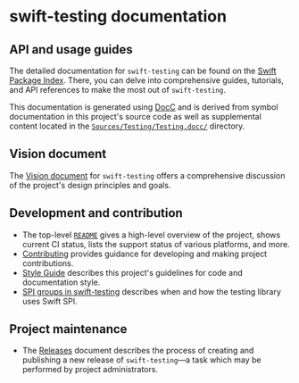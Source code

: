 # swift-testing documentation

<!--
This source file is part of the Swift.org open source project

Copyright (c) 2024 Apple Inc. and the Swift project authors
Licensed under Apache License v2.0 with Runtime Library Exception

See https://swift.org/LICENSE.txt for license information
See https://swift.org/CONTRIBUTORS.txt for Swift project authors
-->

## API and usage guides

The detailed documentation for `swift-testing` can be found on the
[Swift Package Index](https://swiftpackageindex.com/apple/swift-testing/main/documentation/testing).
There, you can delve into comprehensive guides, tutorials, and API references to
make the most out of `swift-testing`.

This documentation is generated using [DocC](https://github.com/apple/swift-docc)
and is derived from symbol documentation in this project's source code as well
as supplemental content located in the
[`Sources/Testing/Testing.docc/`](https://github.com/apple/swift-testing/tree/main/Sources/Testing/Testing.docc)
directory.

## Vision document

The [Vision document](https://github.com/apple/swift-testing/blob/main/Documentation/Vision.md)
for `swift-testing` offers a comprehensive discussion of the project's design
principles and goals. 

## Development and contribution

- The top-level [`README`](https://github.com/apple/swift-testing/blob/main/README.md)
  gives a high-level overview of the project, shows current CI status, lists the
  support status of various platforms, and more.
- [Contributing](https://github.com/apple/swift-testing/blob/main/CONTRIBUTING.md)
  provides guidance for developing and making project contributions.
- [Style Guide](https://github.com/apple/swift-testing/blob/main/Documentation/StyleGuide.md)
  describes this project's guidelines for code and documentation style.
- [SPI groups in swift-testing](https://github.com/apple/swift-testing/blob/main/Documentation/SPI.md)
  describes when and how the testing library uses Swift SPI.

## Project maintenance

- The [Releases](https://github.com/apple/swift-testing/blob/main/Documentation/Releases.md)
  document describes the process of creating and publishing a new release of
  `swift-testing`—a task which may be performed by project administrators.
